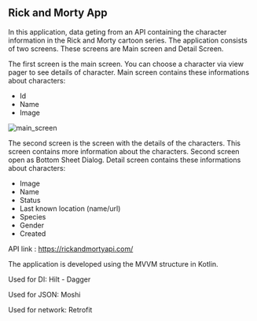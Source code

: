 ## Rick and Morty App

In this application, data geting from an API containing the character information in the Rick and Morty cartoon series.
The application consists of two screens. These screens are Main screen and Detail Screen.

The first screen is the main screen. You can choose a character via view pager to see details of character.
Main screen contains these informations about characters:
- Id
- Name
- Image

![main_screen](masaüstü/main_screen.jpg)

The second screen is the screen with the details of the characters. This screen contains more information about the characters.
Second screen open as Bottom Sheet Dialog.
Detail screen contains these informations about characters:
- Image
- Name
- Status
- Last known location (name/url)
- Species
- Gender
- Created

API link : https://rickandmortyapi.com/

The application is developed using the MVVM structure in Kotlin.

Used for DI: Hilt - Dagger

Used for JSON: Moshi

Used for network: Retrofit
